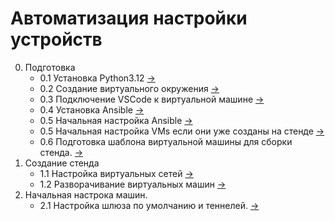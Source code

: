 # Автоматизация настройки устройств

0. Подготовка
   - 0.1 Установка Python3.12 [->](./init/installPython3.12/README.md)
   - 0.2 Создание виртуального окружения [->](./init/createVirtualEnv/README.md)
   - 0.3 Подключение VSCode к виртуальной машине [->](./init/connectVSCodeToAnsible/README.md)
   - 0.4 Установка Ansible [->](./init/installAnsible/README.md)
   - 0.5 Начальная настройка Ansible [->](./init/initSettings/README.md)
   - 0.5 Начальная настройка VMs если они уже созданы на стенде [->](./init/initVMs/README.md)
   - 0.6 Подготовка шаблона виртуальной машины для сборки стенда. [->]()
1. Создание стенда
   - 1.1 Настройка виртуальных сетей [->](./createStend/createVirualNet/README.md)
   - 1.2 Разворачивание виртуальных машин [->](./createStend/deployVMs/README.md)
2. Начальная настрока машин.
   - 2.1 Настройка шлюза по умолчанию и теннелей. [->](./createTunnelInterfaces/README.md)